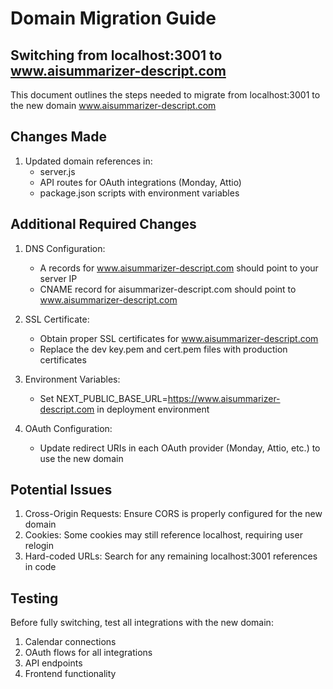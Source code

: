 # Domain Migration Guide

## Switching from localhost:3001 to www.aisummarizer-descript.com

This document outlines the steps needed to migrate from localhost:3001 to the new domain www.aisummarizer-descript.com

## Changes Made

1. Updated domain references in:
   - server.js
   - API routes for OAuth integrations (Monday, Attio)
   - package.json scripts with environment variables

## Additional Required Changes

1. DNS Configuration:
   - A records for www.aisummarizer-descript.com should point to your server IP
   - CNAME record for aisummarizer-descript.com should point to www.aisummarizer-descript.com

2. SSL Certificate:
   - Obtain proper SSL certificates for www.aisummarizer-descript.com
   - Replace the dev key.pem and cert.pem files with production certificates

3. Environment Variables:
   - Set NEXT_PUBLIC_BASE_URL=https://www.aisummarizer-descript.com in deployment environment

4. OAuth Configuration:
   - Update redirect URIs in each OAuth provider (Monday, Attio, etc.) to use the new domain

## Potential Issues

1. Cross-Origin Requests: Ensure CORS is properly configured for the new domain
2. Cookies: Some cookies may still reference localhost, requiring user relogin
3. Hard-coded URLs: Search for any remaining localhost:3001 references in code

## Testing

Before fully switching, test all integrations with the new domain:

1. Calendar connections
2. OAuth flows for all integrations
3. API endpoints
4. Frontend functionality

